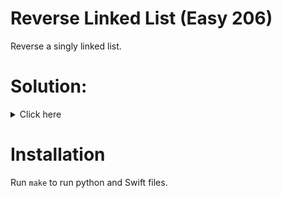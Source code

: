 # Reverse Linked List (Easy 206)
Reverse a singly linked list.

# Solution:

<details><summary>Click here</summary>  
<br></br>
  Maintain three pointers - prev, cur and next. Keep iterating over a list while changing cur pointers next and updating other pointers.
  O(n) time, constant space.
</details>

# Installation
Run `make` to run python and Swift files.
